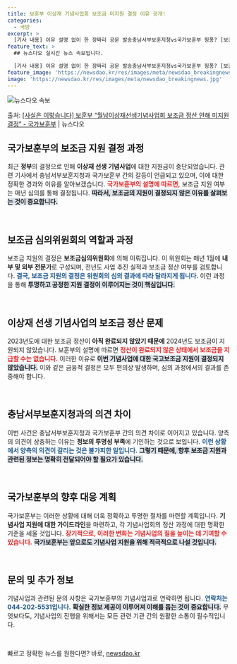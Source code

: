 ```yaml
---
title: 보훈부 이상재 기념사업회 보조금 미지원 결정 이유 공개!
categories:
  - 국방
excerpt: >
  [기사 내용] 이유 설명 없이 한 장짜리 공문 발송충남서부보훈지청vs국가보훈부 핑퐁? [보훈부 설명] ㅇ 국…
feature_text: >
  ## 뉴스다오 실시간 뉴스 속보입니다.

  [기사 내용] 이유 설명 없이 한 장짜리 공문 발송충남서부보훈지청vs국가보훈부 핑퐁? [보훈부 설명] ㅇ 국…
feature_image: 'https://newsdao.kr/res/images/meta/newsdao_breakingnews.jpg'
image: 'https://newsdao.kr/res/images/meta/newsdao_breakingnews.jpg'
---
```


![뉴스다오 속보](https://newsdao.kr/res/images/meta/newsdao_breakingnews.jpg)

<p>출처: <a href="https://newsdao.kr/3156" rel="dofollow">[사실은 이렇습니다] 보훈부 “월남이상재선생기념사업회 보조금 정산 안해 미지원 결정”   - 국가보훈부</a> | 뉴스다오</p>

<h2 data-ke-size="size26">국가보훈부의 보조금 지원 결정 과정</h2>

<p data-ke-size="size16">최근 <b>정부</b>의 결정으로 인해 <b>이상재 선생 기념사업</b>에 대한 지원금이 중단되었습니다. 관련 기사에서 충남서부보훈지청과 국가보훈부 간의 갈등이 언급되고 있으며, 이에 대한 정확한 경과와 이유를 알아보겠습니다. <b><span style="color: #ee2323;">국가보훈부의 설명에 따르면,</span></b> 보조금 지원 여부는 매년 심의를 통해 결정됩니다. <b><span style="background-color: #21538527;">따라서, 보조금의 지원이 결정되지 않은 이유를 살펴보는 것이 중요합니다.</span></b></p>

<p data-ke-size="size16">&nbsp;</p>

<h2 data-ke-size="size26">보조금 심의위원회의 역할과 과정</h2>

<p data-ke-size="size16">보조금 지원의 결정은 <b>보조금심의위원회</b>에 의해 이뤄집니다. 이 위원회는 매년 1월에 <b>내부 및 외부 전문가</b>로 구성되며, 전년도 사업 추진 실적과 보조금 정산 여부를 검토합니다. <b><span style="color: #1a5490;">결국, 보조금 지원의 결정은 위원회의 심의 결과에 따라 달라지게 됩니다.</span></b> 이런 과정을 통해 <b><span style="background-color: #21538527;">투명하고 공정한 지원 결정이 이루어지는 것이 핵심입니다.</span></b></p>

<p data-ke-size="size16">&nbsp;</p>

<h2 data-ke-size="size26">이상재 선생 기념사업의 보조금 정산 문제</h2>

<p data-ke-size="size16">2023년도에 대한 보조금 정산이 <b>아직 완료되지 않았기 때문에</b> 2024년도 보조금이 지원되지 않았습니다. 보훈부의 설명에 따르면 <b><span style="color: #ee2323;">정산이 완료되지 않은 상태에서 보조금을 지급할 수는 없습니다.</span></b> 이러한 이유로 <b><span style="background-color: #21538527;">이번 기념사업에 대한 국고보조금 지원이 결정되지 않았습니다.</span></b> 이와 같은 금융적 결정은 모두 편의상 발생하며, 심의 과정에서의 결과를 존중해야 합니다.</p>

<p data-ke-size="size16">&nbsp;</p>

<h2 data-ke-size="size26">충남서부보훈지청과의 의견 차이</h2>

<p data-ke-size="size16">이번 사건은 충남서부보훈지청과 국가보훈부 간의 의견 차이로 이어지고 있습니다. 양측의 의견이 상충하는 이유는 <b>정보의 투명성 부족</b>에 기인하는 것으로 보입니다. <b><span style="color: #1a5490;">이런 상황에서 양측의 의견이 갈리는 것은 불가피한 일입니다.</span></b> <b><span style="background-color: #21538527;">그렇기 때문에, 향후 보조금 지원과 관련된 정보는 명확히 전달되어야 할 필요가 있습니다.</span></b></p>

<p data-ke-size="size16">&nbsp;</p>

<h2 data-ke-size="size26">국가보훈부의 향후 대응 계획</h2>

<p data-ke-size="size16">국가보훈부는 이러한 상황에 대해 더욱 정확하고 투명한 절차를 마련할 계획입니다. <b>기념사업 지원에 대한 가이드라인</b>을 마련하고, 각 기념사업회의 정산 과정에 대한 명확한 기준을 세울 것입니다. <b><span style="color: #ee2323;">장기적으로, 이러한 변화는 기념사업의 질을 높이는 데 기여할 수 있습니다.</span></b> <b><span style="background-color: #21538527;">국가보훈부는 앞으로도 기념사업 지원을 위해 적극적으로 나설 것입니다.</span></b></p>

<p data-ke-size="size16">&nbsp;</p>

<h2 data-ke-size="size26">문의 및 추가 정보</h2>

<p data-ke-size="size16">기념사업과 관련된 문의 사항은 국가보훈부의 기념사업과로 연락하면 됩니다. <b><span style="color: #1a5490;">연락처는 044-202-5531입니다.</span></b> <b><span style="background-color: #21538527;">확실한 정보 제공이 이루어져 이해를 돕는 것이 중요합니다.</span></b> 무엇보다도, 기념사업의 진행을 위해서는 모든 관련 기관 간의 원활한 소통이 필수적입니다.</p>

<p data-ke-size="size16">&nbsp;</p> 

빠르고 정확한 뉴스를 원한다면? 바로, <a href="https://newsdao.kr" rel="dofollow">newsdao.kr</a>



